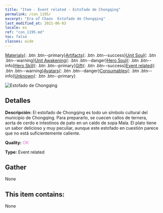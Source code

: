 ```yaml
---
title: "Item - Event related - Estofado de Chongqing"
permalink: /con_1195/
excerpt: "Era of Chaos  Estofado de Chongqing"
last_modified_at: 2021-06-03
locale: es
ref: "con_1195.md"
toc: false
classes: wide
---
```

 [Materials](/ItemsES/){: .btn .btn--primary}[Artifacts](/ItemsES/Artifacts/){: .btn .btn--success}[Unit Soul](/ItemsES/UnitSoul/){: .btn .btn--warning}[Unit Awakening](/ItemsES/UnitAwakening/){: .btn .btn--danger}[Hero Soul](/ItemsES/HeroSoul/){: .btn .btn--info}[Hero Skill](/ItemsES/HeroSkill/){: .btn .btn--primary}[Gift](/ItemsES/Gift/){: .btn .btn--success}[Event related](/ItemsES/Events/){: .btn .btn--warning}[Avatars](/ItemsES/Avatars/){: .btn .btn--danger}[Consumables](/ItemsES/Consumables/){: .btn .btn--info}[Unknown](/ItemsES/Unknown/){: .btn .btn--primary}

 ![Estofado de Chongqing](/images/t/i_81521111.png)

## Detalles
 **Descripción:** El estofado de Chongqing es todo un símbolo cultural del municipio de Chongqing. Para prepararlo, se cuecen callos de ternera, aorta de cerdo e intestinos de pato en un caldo de sopa Mala. El plato tiene un sabor delicioso y muy peculiar, aunque este estofado en cuestión parece que no está suficientemente caliente.

 **Quality:** <span style="color: #DA70D6">OK</span>

 **Type:** Event related

## Gather

  None

## This item contains:

  None

